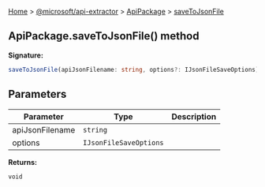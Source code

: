 [Home](./index) &gt; [@microsoft/api-extractor](./api-extractor.md) &gt; [ApiPackage](./api-extractor.apipackage.md) &gt; [saveToJsonFile](./api-extractor.apipackage.savetojsonfile.md)

## ApiPackage.saveToJsonFile() method

<b>Signature:</b>

```typescript
saveToJsonFile(apiJsonFilename: string, options?: IJsonFileSaveOptions): void;
```

## Parameters

|  Parameter | Type | Description |
|  --- | --- | --- |
|  apiJsonFilename | `string` |  |
|  options | `IJsonFileSaveOptions` |  |

<b>Returns:</b>

`void`

